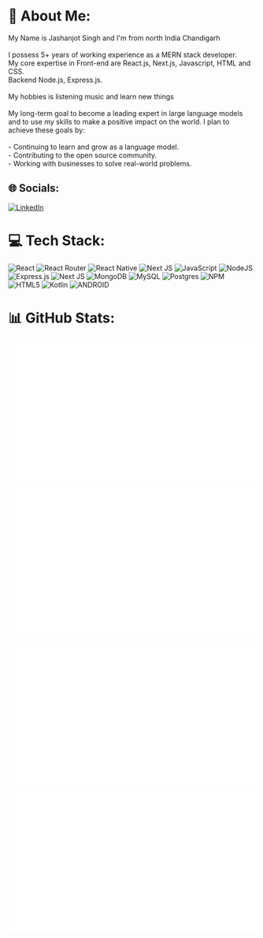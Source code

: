 # 💫 About Me:
My Name is Jashanjot Singh and I'm from north India Chandigarh<br><br>I possess 5+ years of working experience as a MERN stack developer. <br>My core expertise in Front-end are React.js, Next.js, Javascript,  HTML and CSS.<br>Backend Node.js, Express.js.<br> <br>My hobbies is listening music and learn new things<br><br>My long-term goal to become a leading expert in large language models and to use my skills to make a positive impact on the world. I plan to achieve these goals by:<br><br>- Continuing to learn and grow as a language model.<br>- Contributing to the open source community.<br>- Working with businesses to solve real-world problems.


## 🌐 Socials:
[![LinkedIn](https://img.shields.io/badge/LinkedIn-%230077B5.svg?logo=linkedin&logoColor=white)](https://www.linkedin.com/in/jashanjot-singh-371b39144/) 

# 💻 Tech Stack:
![React](https://img.shields.io/badge/react-%2320232a.svg?style=for-the-badge&logo=react&logoColor=%2361DAFB) ![React Router](https://img.shields.io/badge/React_Router-CA4245?style=for-the-badge&logo=react-router&logoColor=white) ![React Native](https://img.shields.io/badge/react_native-%2320232a.svg?style=for-the-badge&logo=react&logoColor=%2361DAFB) ![Next JS](https://img.shields.io/badge/Next-black?style=for-the-badge&logo=next.js&logoColor=white) ![JavaScript](https://img.shields.io/badge/javascript-%23323330.svg?style=for-the-badge&logo=javascript&logoColor=%23F7DF1E) ![NodeJS](https://img.shields.io/badge/node.js-6DA55F?style=for-the-badge&logo=node.js&logoColor=white) ![Express.js](https://img.shields.io/badge/express.js-%23404d59.svg?style=for-the-badge&logo=express&logoColor=%2361DAFB) ![Next JS](https://img.shields.io/badge/Next-black?style=for-the-badge&logo=next.js&logoColor=white) ![MongoDB](https://img.shields.io/badge/MongoDB-%234ea94b.svg?style=for-the-badge&logo=mongodb&logoColor=white) ![MySQL](https://img.shields.io/badge/mysql-%2300f.svg?style=for-the-badge&logo=mysql&logoColor=white) ![Postgres](https://img.shields.io/badge/postgres-%23316192.svg?style=for-the-badge&logo=postgresql&logoColor=white) ![NPM](https://img.shields.io/badge/NPM-%23000000.svg?style=for-the-badge&logo=npm&logoColor=white) ![HTML5](https://img.shields.io/badge/html5-%23E34F26.svg?style=for-the-badge&logo=html5&logoColor=white) ![Kotlin](https://img.shields.io/badge/kotlin-%230095D5.svg?style=for-the-badge&logo=kotlin&logoColor=white) ![ANDROID](https://img.shields.io/badge/android-%2320232a.svg?style=for-the-badge&logo=android&logoColor=%a4c639)
# 📊 GitHub Stats:

![](https://raw.githubusercontent.com/jashangoraya/github-stats/master/generated/overview.svg#gh-dark-mode-only)
![](https://raw.githubusercontent.com/jashangoraya/github-stats/master/generated/overview.svg#gh-light-mode-only)

![](https://raw.githubusercontent.com/jashangoraya/github-stats/master/generated/languages.svg#gh-dark-mode-only)
![](https://raw.githubusercontent.com/jashangoraya/github-stats/master/generated/languages.svg#gh-light-mode-only)
